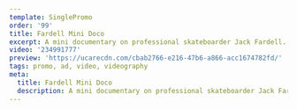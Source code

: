 ```yaml
---
template: SinglePromo
order: '99'
title: Fardell Mini Doco
excerpt: A mini documentary on professional skateboarder Jack Fardell.
video: '234991777'
preview: 'https://ucarecdn.com/cbab2766-e216-47b6-a866-acc1674782fd/'
tags: promo, ad, video, videography
meta:
  title: Fardell Mini Doco
  description: A mini documentary on professional skateboarder Jack Fardell.
---
```

